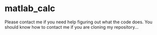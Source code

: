matlab_calc
===========
Please contact me if you need help figuring out what the code does.
You should know how to contact me if you are cloning my repository...
